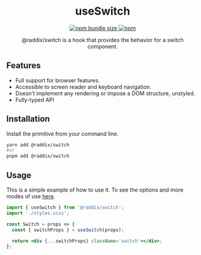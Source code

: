 <div align="center">
  <h1>useSwitch</h1>
  <a href="https://www.npmjs.com/package/@raddix/switch">
    <img alt="npm bundle size" src="https://img.shields.io/bundlephobia/min/@raddix/switch">
  </a>
  <a href="https://www.npmjs.com/package/@raddix/switch">
    <img alt="npm" src="https://img.shields.io/npm/v/@raddix/switch?color=green">
  </a>
</div>
<span></span>

<p align="center">
@raddix/switch is a hook that provides the behavior for a switch component.
</p>

## Features

- Full support for browser features.
- Accessible to screen reader and keyboard navigation.
- Doesn’t implement any rendering or impose a DOM structure, unstyled.
- Fully-typed API

## Installation

Install the primitive from your command line.

```bash
yarn add @raddix/switch
#or
pnpm add @raddix/switch
```

## Usage

This is a simple example of how to use it. To see the options and more modes of use <a href="https://raddix.dev/docs/aria/switch">here</a>.

```jsx
import { useSwitch } from '@raddix/switch';
import './styles.scss';

const Switch = props => {
  const { switchProps } = useSwitch(props);

  return <div {...switchProps} className='switch'></div>;
};
```
